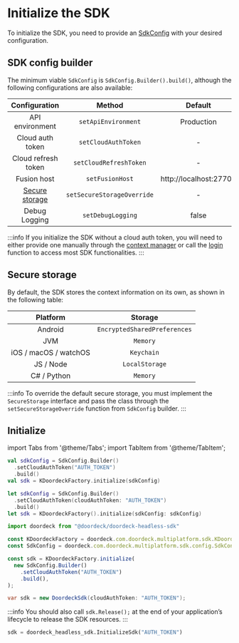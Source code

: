 # Initialize the SDK

To initialize the SDK, you need to provide an [SdkConfig](#sdk-config-builder) with your desired configuration.

## SDK config builder

The minimum viable `SdkConfig` is `SdkConfig.Builder().build()`, although the following configurations are also available:

|           Configuration           |           Method            |        Default         |
|:---------------------------------:|:---------------------------:|:----------------------:|
|          API environment          |     `setApiEnvironment`     |       Production       |
|         Cloud auth token          |     `setCloudAuthToken`     |           -            |
|        Cloud refresh token        |   `setCloudRefreshToken`    |           -            |
|            Fusion host            |       `setFusionHost`       | http://localhost:27700 |
| [Secure storage](#secure-storage) | `setSecureStorageOverride`  |           -            |
|           Debug Logging           |      `setDebugLogging`      |         false          |

:::info
If you initialize the SDK without a cloud auth token, you will need to either provide one manually through the [context manager](context-manager.md#set-cloud-auth-token) or call the [login](accountless.md#login) function to access most SDK functionalities.
:::

## Secure storage

By default, the SDK stores the context information on its own, as shown in the following table:

|       Platform        |            Storage             |
|:---------------------:|:------------------------------:|
|        Android        |  `EncryptedSharedPreferences`  |
|          JVM          |            `Memory`            |
| iOS / macOS / watchOS |           `Keychain`           |
|       JS / Node       |         `LocalStorage`         |
|      C# / Python      |            `Memory`            |

:::info
To override the default secure storage, you must implement the `SecureStorage` interface and pass the class through the `setSecureStorageOverride` function from `SdkConfig` builder.
:::

## Initialize

import Tabs from '@theme/Tabs';
import TabItem from '@theme/TabItem';

<Tabs>
<TabItem value="jvm-android" label="JVM & Android">

```kotlin showLineNumbers
val sdkConfig = SdkConfig.Builder()
  .setCloudAuthToken("AUTH_TOKEN")
  .build()
val sdk = KDoordeckFactory.initialize(sdkConfig)
```

</TabItem>
<TabItem value="swift" label="Swift">

```swift showLineNumbers
let sdkConfig = SdkConfig.Builder()
  .setCloudAuthToken(cloudAuthToken: "AUTH_TOKEN")
  .build()
let sdk = KDoordeckFactory().initialize(sdkConfig: sdkConfig)
```

</TabItem>
<TabItem value="js" label="JavaScript">

```javascript showLineNumbers
import doordeck from "@doordeck/doordeck-headless-sdk"

const KDoordeckFactory = doordeck.com.doordeck.multiplatform.sdk.KDoordeckFactory;
const SdkConfig = doordeck.com.doordeck.multiplatform.sdk.config.SdkConfig;

const sdk = KDoordeckFactory.initialize(
  new SdkConfig.Builder()
    .setCloudAuthToken("AUTH_TOKEN")
    .build(),
);
```

</TabItem>
<TabItem value="csharp" label="C#">

```csharp showLineNumbers
var sdk = new DoordeckSdk(cloudAuthToken: "AUTH_TOKEN");
```

:::info
You should also call `sdk.Release();` at the end of your application’s lifecycle to release the SDK resources.
:::

</TabItem>
<TabItem value="python" label="Python">

```python showLineNumbers
sdk = doordeck_headless_sdk.InitializeSdk("AUTH_TOKEN")
```

</TabItem>
</Tabs>
